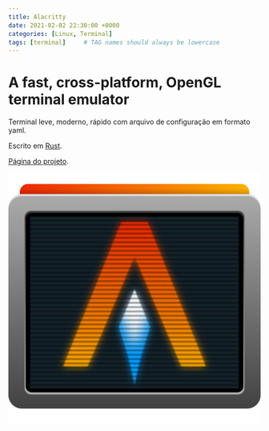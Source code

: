 ```yaml
---
title: Alacritty
date: 2021-02-02 22:30:00 +0000
categories: [Linux, Terminal]
tags: [terminal]     # TAG names should always be lowercase
---
```


# A fast, cross-platform, OpenGL terminal emulator

Terminal leve, moderno, rápido com arquivo de configuração em formato yaml.

Escrito em [Rust](https://www.rust-lang.org/).

[Página do projeto](https://github.com/alacritty/alacritty).

![Alacritty](/assets/img/alacritty-term-scanlines.png)
